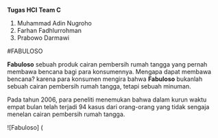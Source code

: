**Tugas HCI**
**Team C**
1. Muhammad Adin Nugroho
2. Farhan Fadhlurrohman 
3. Prabowo Darmawi

#FABULOSO

**Fabuloso** sebuah produk cairan pembersih rumah tangga yang pernah membawa bencana bagi para konsumennya. 
Mengapa dapat membawa bencana? karena para konsumen mengira bahwa **Fabuloso** bukanlah sebuah cairan pembersih
rumah tangga, tetapi sebuah minuman.

Pada tahun 2006, para peneliti menemukan bahwa dalam kurun waktu empat bulan telah terjadi 94 kasus dari 
orang-orang yang tidak sengaja menelan cairan pembersih rumah tangga.

![Fabuloso] (

